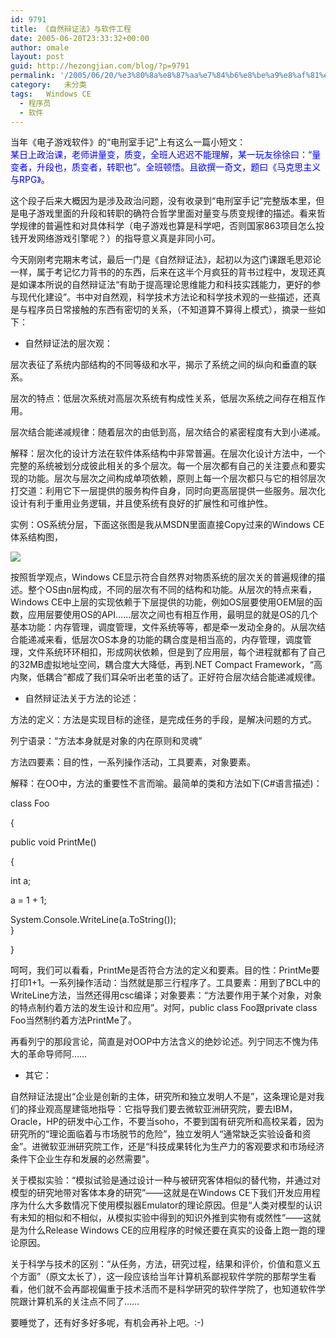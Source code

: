 ```yaml
---
id: 9791
title: 《自然辩证法》与软件工程
date: 2005-06-20T23:33:32+00:00
author: omale
layout: post
guid: http://hezongjian.com/blog/?p=9791
permalink: '/2005/06/20/%e3%80%8a%e8%87%aa%e7%84%b6%e8%be%a9%e8%af%81%e6%b3%95%e3%80%8b%e4%b8%8e%e8%bd%af%e4%bb%b6%e5%b7%a5%e7%a8%8b-2/'
category:   未分类
tags:   Windows CE
  - 程序员
  - 软件
---
```

当年《电子游戏软件》的“电刑室手记”上有这么一篇小短文：  
<font color=#0000ff>某日上政治课，老师讲量变，质变，全班人迟迟不能理解，某一玩友徐徐曰：“量变者，升段也，质变者，转职也”。全班顿悟。且欲撰一奇文，题曰《马克思主义与RPG》。  
</font>

这个段子后来大概因为是涉及政治问题，没有收录到“电刑室手记”完整版本里，但是电子游戏里面的升段和转职的确符合哲学里面对量变与质变规律的描述。看来哲学规律的普遍性和对具体科学（电子游戏也算是科学吧，否则国家863项目怎么投钱开发网络游戏引擎呢？）的指导意义真是非同小可。

今天刚刚考完期末考试，最后一门是《自然辩证法》，起初以为这门课跟毛思邓论一样，属于考记忆力背书的的东西，后来在这半个月疯狂的背书过程中，发现还真是如课本所说的自然辩证法“有助于提高理论思维能力和科技实践能力，更好的参与现代化建设”。书中对自然观，科学技术方法论和科学技术观的一些描述，还真是与程序员日常接触的东西有密切的关系，（不知道算不算得上模式），摘录一些如下：

  * 自然辩证法的层次观：

层次表征了系统内部结构的不同等级和水平，揭示了系统之间的纵向和垂直的联系。

层次的特点：低层次系统对高层次系统有构成性关系，低层次系统之间存在相互作用。

层次结合能递减规律：随着层次的由低到高，层次结合的紧密程度有大到小递减。

解释：层次化的设计方法在软件体系结构中非常普遍。在层次化设计方法中，一个完整的系统被划分成彼此相关的多个层次。每一个层次都有自己的关注要点和要实现的功能。层次与层次之间构成单项依赖，原则上每一个层次都只与它的相邻层次打交道：利用它下一层提供的服务构件自身，同时向更高层提供一些服务。层次化设计有利于重用业务逻辑，并且使系统有良好的扩展性和可维护性。

实例：OS系统分层，下面这张图是我从MSDN里面直接Copy过来的Windows CE体系结构图，

![](http://msdn.microsoft.com/library/en-us/wceintro5/html/windows_ce_architecture.gif)

 

按照哲学观点，Windows CE显示符合自然界对物质系统的层次关的普遍规律的描述。整个OS由n层构成，不同的层次有不同的结构和功能。从层次的特点来看，Windows CE中上层的实现依赖于下层提供的功能，例如OS层要使用OEM层的函数，应用层要使用OS的API……层次之间也有相互作用，最明显的就是OS的几个基本功能：内存管理，调度管理，文件系统等等，都是牵一发动全身的。从层次结合能递减来看，低层次OS本身的功能的耦合度是相当高的，内存管理，调度管理，文件系统环环相扣，形成网状依赖，但是到了应用层，每个进程就都有了自己的32MB虚拟地址空间，耦合度大大降低，再到.NET Compact Framework，“高内聚，低耦合”都成了我们耳朵听出老茧的话了。正好符合层次结合能递减规律。

  * 自然辩证法关于方法的论述：

方法的定义：方法是实现目标的途径，是完成任务的手段，是解决问题的方式。

列宁语录：“方法本身就是对象的内在原则和灵魂”

方法四要素：目的性，一系列操作活动，工具要素，对象要素。

解释：在OO中，方法的重要性不言而喻。最简单的类和方法如下(C#语言描述)：

class Foo

{

public void PrintMe()

{

int a;

a = 1 + 1;

System.Console.WriteLine(a.ToString());  
}

}

呵呵，我们可以看看，PrintMe是否符合方法的定义和要素。目的性：PrintMe要打印1+1。一系列操作活动：当然就是那三行程序了。工具要素：用到了BCL中的WriteLine方法，当然还得用csc编译；对象要素：“方法要作用于某个对象，对象的特点制约着方法的发生设计和应用”。对阿，public class Foo跟private class Foo当然制约着方法PrintMe了。

再看列宁的那段言论，简直是对OOP中方法含义的绝妙论述。列宁同志不愧为伟大的革命导师阿……

  * 其它：

自然辩证法提出“企业是创新的主体，研究所和独立发明人不是”，这条理论是对我们的择业观高屋建瓴地指导：它指导我们要去微软亚洲研究院，要去IBM，Oracle，HP的研发中心工作，不要当soho，不要到国有研究所和高校呆着，因为研究所的“理论面临着与市场脱节的危险”，独立发明人“通常缺乏实验设备和资金”。进微软亚洲研究院工作，还是“科技成果转化为生产力的客观要求和市场经济条件下企业生存和发展的必然需要”。

关于模拟实验：“模拟试验是通过设计一种与被研究客体相似的替代物，并通过对模型的研究地带对客体本身的研究”——这就是在Windows CE下我们开发应用程序为什么大多数情况下使用模拟器Emulator的理论原因。但是“人类对模型的认识有未知的相似和不相似，从模拟实验中得到的知识外推到实物有或然性”——这就是为什么Release Windows CE的应用程序的时候还要在真实的设备上跑一跑的理论原因。

关于科学与技术的区别：“从任务，方法，研究过程，结果和评价，价值和意义五个方面”（原文太长了），这一段应该给当年计算机系鄙视软件学院的那帮学生看看，他们就不会再鄙视偏重于技术活而不是科学研究的软件学院了，也知道软件学院跟计算机系的关注点不同了……

要睡觉了，还有好多好多呢，有机会再补上吧。:-)